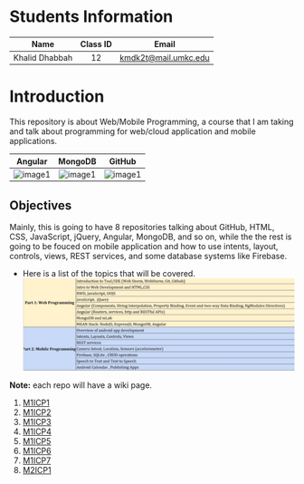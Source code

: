 # Students Information

| Name | Class ID | Email |
| :------: | :------: | :------: |
| Khalid Dhabbah | 12 | kmdk2t@mail.umkc.edu |

# Introduction
This repository is about Web/Mobile Programming, a course that I am taking and talk about programming for web/cloud application and mobile applications.

| Angular | MongoDB | GitHub |
| :------: | :------: | :------: |
| ![image1](https://blog.ninja-squad.com/assets/images/angular.png) | ![image1](https://webassets.mongodb.com/_com_assets/cms/mongodb_logo1-76twgcu2dm.png) | ![image1](https://image.flaticon.com/icons/svg/25/25231.svg) |

## Objectives
Mainly, this is going to have 8 repositories talking about GitHub, HTML, CSS, JavaScript, jQuery, Angular, MongoDB, and so on, while the the rest is going to be fouced on mobile application and how to use intents, layout, controls, views, REST services, and some database systems like Firebase.


- Here is a list of the topics that will be covered.
![image1](https://raw.githubusercontent.com/Dhabbah/WebMobile/master/ICP1/Documentation/README1.JPG)

**Note:** each repo will have a wiki page.

1. [M1ICP1](https://github.com/Dhabbah/WebMobile/wiki/ICP1)
2. [M1ICP2](https://github.com/Dhabbah/WebMobile/wiki/ICP2)
3. [M1ICP3](https://github.com/Dhabbah/WebMobile/wiki/ICP3)
4. [M1ICP4](https://github.com/Dhabbah/WebMobile/wiki/ICP4)
5. [M1ICP5](https://github.com/Dhabbah/WebMobile/wiki/ICP5)
6. [M1ICP6](https://github.com/Dhabbah/WebMobile/wiki/ICP6)
7. [M1ICP7](https://github.com/Dhabbah/WebMobile/wiki/ICP7)
8. [M2ICP1](https://github.com/Dhabbah/WebMobile/wiki/M2ICP1)

